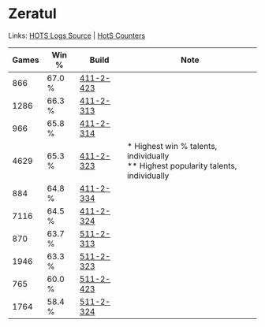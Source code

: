 # Zeratul

Links: [HOTS Logs Source](https://www.hotslogs.com/Sitewide/HeroDetails?Hero=Zeratul) | [HotS Counters](http://hotscounters.com/#/hero/Zeratul)

Games  | Win %  | Build     | Note
-----  | -----  | -----     | ----
866    | 67.0 % | [411-2-423](http://www.heroesfire.com/hots/talent-calculator/zeratul#rrQd) | 
1286   | 66.3 % | [411-2-313](http://www.heroesfire.com/hots/talent-calculator/zeratul#rrOv) | 
966    | 65.8 % | [411-2-314](http://www.heroesfire.com/hots/talent-calculator/zeratul#rrOw) | 
4629   | 65.3 % | [411-2-323](http://www.heroesfire.com/hots/talent-calculator/zeratul#rrP3) | * Highest win % talents, individually <br/>** Highest popularity talents, individually
884    | 64.8 % | [411-2-334](http://www.heroesfire.com/hots/talent-calculator/zeratul#rrPE) | 
7116   | 64.5 % | [411-2-324](http://www.heroesfire.com/hots/talent-calculator/zeratul#rrP4) | 
870    | 63.7 % | [511-2-313](http://www.heroesfire.com/hots/talent-calculator/zeratul#vfXv) | 
1946   | 63.3 % | [511-2-323](http://www.heroesfire.com/hots/talent-calculator/zeratul#vfY3) | 
765    | 60.0 % | [511-2-423](http://www.heroesfire.com/hots/talent-calculator/zeratul#vfZd) | 
1764   | 58.4 % | [511-2-324](http://www.heroesfire.com/hots/talent-calculator/zeratul#vfY4) | 

